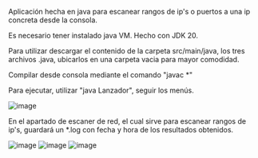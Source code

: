 Aplicación hecha en java para escanear rangos de ip's o puertos a una ip concreta desde la  consola.

Es necesario tener instalado java VM. Hecho con JDK 20.

Para utilizar descargar el contenido de la carpeta src/main/java, los tres archivos .java, ubicarlos en una carpeta vacia para mayor comodidad.

Compilar desde consola mediante el comando "javac *"

Para ejecutar, utilizar "java Lanzador", seguir los menús.

![image](https://github.com/Mel0nABC/ControlRed/assets/144219148/c5905395-393c-4767-bbbb-f71c20310df7)


En el apartado de escaner de red, el cual sirve para escanear rangos de ip's, guardará un *.log con fecha y hora de los resultados obtenidos. 

![image](https://github.com/Mel0nABC/ControlRed/assets/144219148/ccd95e52-a432-49c0-b659-8f8f6ffc57a0)
![image](https://github.com/Mel0nABC/ControlRed/assets/144219148/d24e9408-abaa-45ea-8594-7fbb76163d77)
![image](https://github.com/Mel0nABC/ControlRed/assets/144219148/24746f86-421b-4ad1-ae59-7b2ac47d969f)
